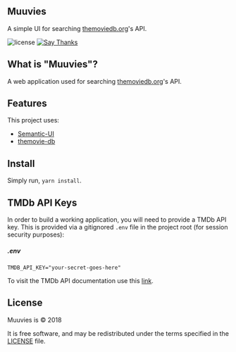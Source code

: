 ## Muuvies

A simple UI for searching [themoviedb.org](https://www.themoviedb.org/)'s API.

![license](https://img.shields.io/apm/l/vim-mode.svg)
[![Say Thanks](https://img.shields.io/badge/say-thanks-ff69b4.svg)](https://saythanks.io/to/NicholasAdamou)

What is "Muuvies"?
-------

A web application used for searching [themoviedb.org](https://www.themoviedb.org/)'s API.

Features
-------

This project uses:

* [Semantic-UI](https://react.semantic-ui.com/)
* [themovie-db](https://www.themoviedb.org/)

Install
-------

Simply run, `yarn install`.

TMDb API Keys
-------

In order to build a working application, you will need to provide a TMDb API key. This is provided via a gitignored `.env` file in the project root (for session security purposes):

##### .env

```
TMDB_API_KEY="your-secret-goes-here"
```

To visit the TMDb API documentation use this [link](https://www.themoviedb.org/documentation/api).

License
-------

Muuvies is © 2018

It is free software, and may be redistributed under the terms specified in the [LICENSE] file.

[LICENSE]: LICENSE